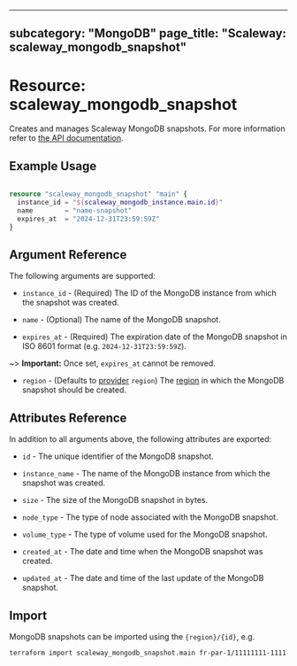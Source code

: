 
---
subcategory: "MongoDB"
page_title: "Scaleway: scaleway_mongodb_snapshot"
---

# Resource: scaleway_mongodb_snapshot

Creates and manages Scaleway MongoDB snapshots.
For more information refer to [the API documentation](https://www.scaleway.com/en/docs/managed-databases/mongodb/).

## Example Usage


```terraform

resource "scaleway_mongodb_snapshot" "main" {
  instance_id = "${scaleway_mongodb_instance.main.id}"
  name        = "name-snapshot"
  expires_at  = "2024-12-31T23:59:59Z"
}
```


## Argument Reference

The following arguments are supported:

- `instance_id` - (Required) The ID of the MongoDB instance from which the snapshot was created.

- `name` - (Optional) The name of the MongoDB snapshot.

- `expires_at` - (Required) The expiration date of the MongoDB snapshot in ISO 8601 format (e.g. `2024-12-31T23:59:59Z`).

~> **Important:** Once set, `expires_at` cannot be removed.

- `region` - (Defaults to [provider](../index.md) `region`) The [region](../guides/regions_and_zones.md#regions) in which the MongoDB snapshot should be created.

## Attributes Reference

In addition to all arguments above, the following attributes are exported:

- `id` - The unique identifier of the MongoDB snapshot.

- `instance_name` - The name of the MongoDB instance from which the snapshot was created.

- `size` - The size of the MongoDB snapshot in bytes.

- `node_type` - The type of node associated with the MongoDB snapshot.

- `volume_type` - The type of volume used for the MongoDB snapshot.

- `created_at` - The date and time when the MongoDB snapshot was created.

- `updated_at` - The date and time of the last update of the MongoDB snapshot.

## Import

MongoDB snapshots can be imported using the `{region}/{id}`, e.g.

```bash
terraform import scaleway_mongodb_snapshot.main fr-par-1/11111111-1111-1111-1111-111111111111
```